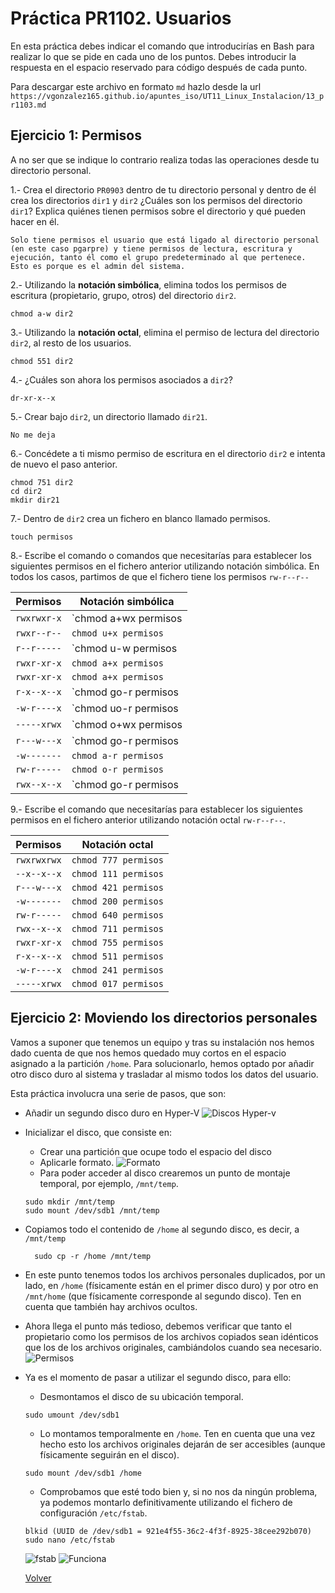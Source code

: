 # Práctica PR1102. Usuarios

En esta práctica debes indicar el comando que introducirías en Bash para realizar lo que se pide en cada uno de los puntos. Debes introducir la respuesta en el espacio reservado para código después de cada punto.

Para descargar este archivo en formato `md` hazlo desde la url `https://vgonzalez165.github.io/apuntes_iso/UT11_Linux_Instalacion/13_pr1103.md`


## Ejercicio 1: Permisos

A no ser que se indique lo contrario realiza todas las operaciones desde tu directorio personal.

1.- Crea el directorio `PR0903` dentro de tu directorio personal y dentro de él crea los directorios `dir1` y `dir2` ¿Cuáles son los permisos del directorio `dir1`? Explica quiénes tienen permisos sobre el directorio y qué pueden hacer en él.

```
Solo tiene permisos el usuario que está ligado al directorio personal (en este caso pgarpre) y tiene permisos de lectura, escritura y ejecución, tanto él como el grupo predeterminado al que pertenece. Esto es porque es el admin del sistema.
```

2.- Utilizando   la   **notación   simbólica**, elimina   todos   los   permisos de   escritura (propietario, grupo, otros) del directorio `dir2`.

```
chmod a-w dir2
```

3.-	Utilizando la **notación octal**, elimina el permiso de lectura del directorio `dir2`, al resto de los usuarios.

```
chmod 551 dir2
```

4.- ¿Cuáles son ahora los permisos asociados a `dir2`?

```
dr-xr-x--x
```

5.- Crear bajo `dir2`, un directorio llamado `dir21`.

```
No me deja
```

6.- Concédete a ti mismo permiso de escritura en el directorio `dir2` e intenta de nuevo el paso anterior.

```
chmod 751 dir2
cd dir2
mkdir dir21
```

7.- Dentro de `dir2` crea un fichero en blanco llamado permisos.

```
touch permisos
```

8.- Escribe el comando o comandos que necesitarías para establecer los siguientes permisos en el fichero anterior utilizando notación simbólica. En todos los casos, partimos de que el fichero tiene los permisos `rw-r--r--`

| Permisos      | Notación simbólica                                                             |
| ------------- | ------------------------------------------------------------------------------ |
| `rwxrwxr-x`   | `chmod a+wx permisos | chmod o-w permisos`                                     |     
| `rwxr--r--`   | `chmod u+x permisos`                                                           |     
| `r--r-----`   | `chmod u-w permisos | chmod o-r permisos`                                      |     
| `rwxr-xr-x`   | `chmod a+x permisos`                                                           |     
| `rwxr-xr-x`   | `chmod a+x permisos`                                                           |     
| `r-x--x--x`   | `chmod go-r permisos | chmod u-w permisos | chmod a+x permisos`                |     
| `-w-r----x`   | `chmod uo-r permisos | chmod o+x permisos`                                     |     
| `-----xrwx`   | `chmod o+wx permisos | chmod ug-rw permisos | chmod g+x permisos`              |     
| `r---w---x`   | `chmod go-r permisos|chmod u-w permisos|chmod g+w permisos|chmod o+x permisos` |     
| `-w-------`   | `chmod a-r permisos`                                                           |     
| `rw-r-----`   | `chmod o-r permisos`                                                           |     
| `rwx--x--x`   | `chmod go-r permisos | chmod a+x permisos`                                     |     

9.- Escribe el comando que necesitarías para establecer los siguientes permisos en el fichero anterior utilizando notación octal `rw-r--r--`.

| Permisos      | Notación octal                          |
| ------------- | --------------------------------------- |
| `rwxrwxrwx`   | `chmod 777 permisos`                    |
| `--x--x--x`   | `chmod 111 permisos`                    |
| `r---w---x`   | `chmod 421 permisos`                    |
| `-w-------`   | `chmod 200 permisos`                    |
| `rw-r-----`   | `chmod 640 permisos`                    |
| `rwx--x--x`   | `chmod 711 permisos`                    |
| `rwxr-xr-x`   | `chmod 755 permisos`                    |
| `r-x--x--x`   | `chmod 511 permisos`                    |
| `-w-r----x`   | `chmod 241 permisos`                    |
| `-----xrwx`   | `chmod 017 permisos`                    |


## Ejercicio 2: Moviendo los directorios personales

Vamos a suponer que tenemos un equipo y tras su instalación nos hemos dado cuenta de que nos hemos quedado muy cortos en el espacio asignado a la partición `/home`. Para solucionarlo, hemos optado por añadir otro disco duro al sistema y trasladar al mismo todos los datos del usuario. 

Esta práctica involucra una serie de pasos, que son:

- Añadir un segundo disco duro en Hyper-V
  ![Discos Hyper-v](./img/h-v_pr1102.jpg)
- Inicializar el disco, que consiste en:
    - Crear una partición que ocupe todo el espacio del disco
    - Aplicarle formato.
        ![Formato](./img/formato.jpg)
    - Para poder acceder al disco crearemos un punto de montaje temporal, por ejemplo, `/mnt/temp`.
    ```
    sudo mkdir /mnt/temp
    sudo mount /dev/sdb1 /mnt/temp
    ```
- Copiamos todo el contenido de `/home` al segundo disco, es decir, a `/mnt/temp`
  ```
    sudo cp -r /home /mnt/temp
  ```
- En este punto tenemos todos los archivos personales duplicados, por un lado, en `/home` (físicamente están en el primer disco duro) y por otro en `/mnt/home` (que físicamente corresponde al segundo disco). Ten en cuenta que también hay archivos ocultos.
- Ahora llega el punto más tedioso, debemos verificar que tanto el propietario como los permisos de los archivos copiados sean idénticos que los de los archivos originales, cambiándolos cuando sea necesario.
  ![Permisos](./img/permisos.jpg)
- Ya es el momento de pasar a utilizar el segundo disco, para ello:
    - Desmontamos el disco de su ubicación temporal.
    ```
    sudo umount /dev/sdb1
    ```
    - Lo montamos temporalmente en `/home`. Ten en cuenta que una vez hecho esto los archivos originales dejarán de ser accesibles (aunque físicamente seguirán en el disco).
    ```
    sudo mount /dev/sdb1 /home
    ``` 
    - Comprobamos que esté todo bien y, si no nos da ningún problema, ya podemos montarlo definitivamente utilizando el fichero de configuración `/etc/fstab`.
    ```
    blkid (UUID de /dev/sdb1 = 921e4f55-36c2-4f3f-8925-38cee292b070)
    sudo nano /etc/fstab
    ``` 
    ![fstab](./img/nano.jpg)
    ![Funciona](./img/funciona.jpg)

    [Volver](../index.md)